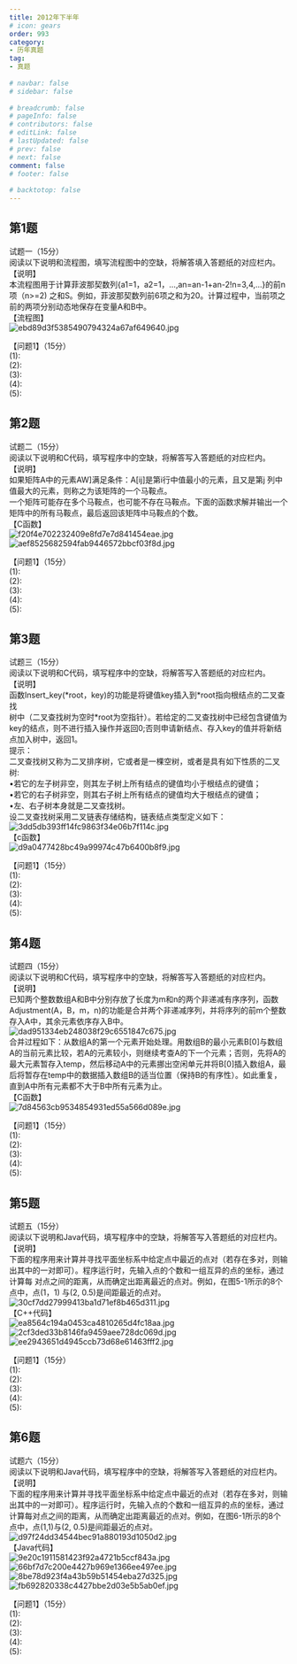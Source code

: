 ```yaml
---  
title: 2012年下半年  
# icon: gears  
order: 993  
category:  
- 历年真题  
tag:  
- 真题  
  
# navbar: false  
# sidebar: false  
  
# breadcrumb: false  
# pageInfo: false  
# contributors: false  
# editLink: false  
# lastUpdated: false  
# prev: false  
# next: false  
comment: false  
# footer: false  
  
# backtotop: false  
---  
```

## 第1题 ##

试题一（15分）  
阅读以下说明和流程图，填写流程图中的空缺，将解答填入答题纸的对应栏内。  
【说明】  
本流程图用于计算菲波那契数列\{a1=1，a2=1，…,an=an-1\+an-2!n=3,4,…\}的前n项（n&gt;=2) 之和S。例如，菲波那契数列前6项之和为20。计算过程中，当前项之前的两项分别动态地保存在变量A和B中。  
【流程图】  
![ebd89d3f5385490794324a67af649640.jpg][]  
  
【问题1】（15分）  
(1):  
(2):  
(3):  
(4):  
(5):  


## 第2题 ##

试题二（15分）  
阅读以下说明和C代码，填写程序中的空缺，将解答写入答题纸的对应栏内。  
【说明】  
如果矩阵A中的元素AW\]满足条件：A\[ij\]是第i行中值最小的元素，且又是第j 列中值最大的元素，则称之为该矩阵的一个马鞍点。  
一个矩阵可能存在多个马鞍点，也可能不存在马鞍点。下面的函数求解并输出一个 矩阵中的所有马鞍点，最后返回该矩阵中马鞍点的个数。  
【C函数】  
![f20f4e702232409e8fd7e7d841454eae.jpg][]  
![aef8525682594fab9446572bbcf03f8d.jpg][]  
  
【问题1】（15分）  
(1):  
(2):  
(3):  
(4):  
(5):  


## 第3题 ##

试题三（15分）  
阅读以下说明和C代码，填写程序中的空缺，将解答写入答题纸的对应栏内。  
【说明】  
函数Insert\_key(\*root，key)的功能是将键值key插入到\*root指向根结点的二叉查找  
树中（二叉查找树为空时\*root为空指针）。若给定的二叉查找树中已经包含键值为key的结点，则不进行插入操作并返回0;否则申请新结点、存入key的值并将新结点加入树中，返回1。  
提示：  
二叉查找树又称为二叉排序树，它或者是一棵空树，或者是具有如下性质的二叉树:  
•若它的左子树非空，则其左子树上所有结点的键值均小于根结点的键值；  
•若它的右子树非空，则其右子树上所有结点的键值均大于根结点的键值；  
•左、右子树本身就是二叉查找树。  
设二叉查找树采用二叉链表存储结构，链表结点类型定义如下：  
![3dd5db393ff14fc9863f34e06b7f114c.jpg][]  
【c函数】  
![d9a0477428bc49a99974c47b6400b8f9.jpg][]  
  
【问题1】（15分）  
(1):  
(2):  
(3):  
(4):  
(5):  


## 第4题 ##

试题四（15分）  
阅读以下说明和C代码，填写程序中的空缺，将解答写入答题纸的对应栏内。  
【说明】  
已知两个整数数组A和B中分别存放了长度为m和n的两个非递减有序序列，函数Adjustment(A，B，m，n)的功能是合并两个非递减序列，并将序列的前m个整数存入A中，其余元素依序存入B中。  
![dad951334eb248038f29c6551847c675.jpg][]  
合并过程如下：从数组A的第一个元素开始处理。用数组B的最小元素B\[0\]与数组A的当前元素比较，若A的元素较小，则继续考查A的下一个元素；否则，先将A的最大元素暂存入temp，然后移动A中的元素挪出空闲单元并将B\[0\]插入数组A，最后将暂存在temp中的数据插入数组B的适当位置（保持B的有序性）。如此重复，直到A中所有元素都不大于B中所有元素为止。  
【C函数】  
![7d84563cb9534854931ed55a566d089e.jpg][]  
  
【问题1】（15分）  
(1):  
(2):  
(3):  
(4):  
(5):  


## 第5题 ##

试题五（15分）  
阅读以下说明和Java代码，填写程序中的空缺，将解答写入答题纸的对应栏内。  
【说明】  
下面的程序用来计算并寻找平面坐标系中给定点中最近的点对（若存在多对，则输 出其中的一对即可）。程序运行时，先输入点的个数和一组互异的点的坐标，通过计算每 对点之间的距离，从而确定出距离最近的点对。例如，在图5-1所示的8个点中，点(1，1) 与(2, 0.5)是间距最近的点对。  
![30cf7dd27999413ba1d71ef8b465d311.jpg][]  
【C++代码】  
![ea8564c194a0453ca4810265d4fc18aa.jpg][]  
![2cf3ded33b8146fa9459aee728dc069d.jpg][]  
![ee2943651d4945ccb73d68e61463fff2.jpg][]  
  
【问题1】（15分）  
(1):  
(2):  
(3):  
(4):  
(5):  


## 第6题 ##

试题六（15分）  
阅读以下说明和Java代码，填写程序中的空缺，将解答写入答题纸的对应栏内。  
【说明】  
下面的程序用来计算并寻找平面坐标系中给定点中最近的点对（若存在多对，则输出其中的一对即可）。程序运行时，先输入点的个数和一组互异的点的坐标，通过计算每对点之间的距离，从而确定出距离最近的点对。例如，在图6-1所示的8个点中，点(1,1)与(2, 0.5)是间距最近的点对。  
![d97f24dd34544bec91a880193d1050d2.jpg][]  
【Java代码】  
![9e20c1911581423f92a4721b5ccf843a.jpg][]  
![66bf7d7c200e4427b969e1366ee497ee.jpg][]  
![8be78d923f4a43b59b51454eba27d325.jpg][]  
![fb692820338c4427bbe2d03e5b5ab0ef.jpg][]  
  
【问题1】（15分）  
(1):  
(2):  
(3):  
(4):  
(5):  



[ebd89d3f5385490794324a67af649640.jpg]: https://www.xkxxkx.cn/file/exam/software/程序员/案例/第1题/ebd89d3f5385490794324a67af649640.jpg
[f20f4e702232409e8fd7e7d841454eae.jpg]: https://www.xkxxkx.cn/file/exam/software/程序员/案例/第2题/f20f4e702232409e8fd7e7d841454eae.jpg
[aef8525682594fab9446572bbcf03f8d.jpg]: https://www.xkxxkx.cn/file/exam/software/程序员/案例/第2题/aef8525682594fab9446572bbcf03f8d.jpg
[3dd5db393ff14fc9863f34e06b7f114c.jpg]: https://www.xkxxkx.cn/file/exam/software/程序员/案例/第3题/3dd5db393ff14fc9863f34e06b7f114c.jpg
[d9a0477428bc49a99974c47b6400b8f9.jpg]: https://www.xkxxkx.cn/file/exam/software/程序员/案例/第3题/d9a0477428bc49a99974c47b6400b8f9.jpg
[dad951334eb248038f29c6551847c675.jpg]: https://www.xkxxkx.cn/file/exam/software/程序员/案例/第4题/dad951334eb248038f29c6551847c675.jpg
[7d84563cb9534854931ed55a566d089e.jpg]: https://www.xkxxkx.cn/file/exam/software/程序员/案例/第4题/7d84563cb9534854931ed55a566d089e.jpg
[30cf7dd27999413ba1d71ef8b465d311.jpg]: https://www.xkxxkx.cn/file/exam/software/程序员/案例/第5题/30cf7dd27999413ba1d71ef8b465d311.jpg
[ea8564c194a0453ca4810265d4fc18aa.jpg]: https://www.xkxxkx.cn/file/exam/software/程序员/案例/第5题/ea8564c194a0453ca4810265d4fc18aa.jpg
[2cf3ded33b8146fa9459aee728dc069d.jpg]: https://www.xkxxkx.cn/file/exam/software/程序员/案例/第5题/2cf3ded33b8146fa9459aee728dc069d.jpg
[ee2943651d4945ccb73d68e61463fff2.jpg]: https://www.xkxxkx.cn/file/exam/software/程序员/案例/第5题/ee2943651d4945ccb73d68e61463fff2.jpg
[d97f24dd34544bec91a880193d1050d2.jpg]: https://www.xkxxkx.cn/file/exam/software/程序员/案例/第6题/d97f24dd34544bec91a880193d1050d2.jpg
[9e20c1911581423f92a4721b5ccf843a.jpg]: https://www.xkxxkx.cn/file/exam/software/程序员/案例/第6题/9e20c1911581423f92a4721b5ccf843a.jpg
[66bf7d7c200e4427b969e1366ee497ee.jpg]: https://www.xkxxkx.cn/file/exam/software/程序员/案例/第6题/66bf7d7c200e4427b969e1366ee497ee.jpg
[8be78d923f4a43b59b51454eba27d325.jpg]: https://www.xkxxkx.cn/file/exam/software/程序员/案例/第6题/8be78d923f4a43b59b51454eba27d325.jpg
[fb692820338c4427bbe2d03e5b5ab0ef.jpg]: https://www.xkxxkx.cn/file/exam/software/程序员/案例/第6题/fb692820338c4427bbe2d03e5b5ab0ef.jpg

